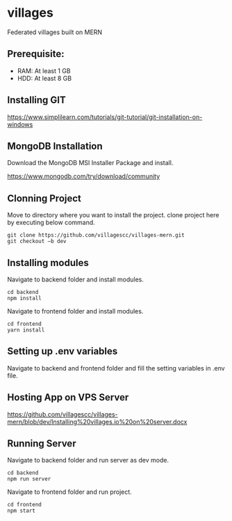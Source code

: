 # villages

Federated villages built on MERN

## Prerequisite:

- RAM: At least 1 GB
- HDD: At least 8 GB

## Installing GIT

https://www.simplilearn.com/tutorials/git-tutorial/git-installation-on-windows

## MongoDB Installation

Download the MongoDB MSI Installer Package and install.

https://www.mongodb.com/try/download/community

## Clonning Project

Move to directory where you want to install the project.
clone project here by executing below command.

```language
git clone https://github.com/villagescc/villages-mern.git
git checkout –b dev
```

## Installing modules

Navigate to backend folder and install modules.

```language
cd backend
npm install
```

Navigate to frontend folder and install modules.

```language
cd frontend
yarn install
```

## Setting up .env variables

Navigate to backend and frontend folder and fill the setting variables in .env file.

## Hosting App on VPS Server

https://github.com/villagescc/villages-mern/blob/dev/Installing%20villages.io%20on%20server.docx

## Running Server

Navigate to backend folder and run server as dev mode.

```language
cd backend
npm run server
```

Navigate to frontend folder and run project.

```language
cd frontend
npm start
```
